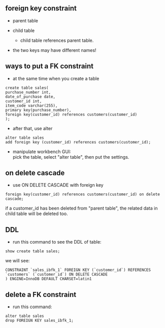 ## foreign key constraint

- parent table
- child table
  - child table references parent table.
  
- the two keys may have different names!

## ways to put a FK constraint

- at the same time when you create a table
```
create table sales(
purchase_number int,
date_of_purchase date,
customer_id int,
item_code varchar(255),
primary key(purchase_number),
foreign key(customer_id) references customers(customer_id)
);
```

- after that, use alter
```
alter table sales
add foreign key (customer_id) references customers(customer_id);
```

- manipulate workbench GUI:  
pick the table, select "alter table", then put the settings.


## on delete cascade

- use ON DELETE CASCADE with foreign key
```
foreign key(customer_id) references customers(customer_id) on delete cascade;
```
if a customer_id has been deleted from "parent table", the related data in child table will be deleted too.

## DDL
- run this command to see the DDL of table:
```
show create table sales;
```
we will see:
```
CONSTRAINT `sales_ibfk_1` FOREIGN KEY (`customer_id`) REFERENCES `customers` (`customer_id`) ON DELETE CASCADE
) ENGINE=InnoDB DEFAULT CHARSET=latin1
```

## delete a FK constraint

- run this command:
```
alter table sales
drop FOREIGN KEY sales_ibfk_1;
```




